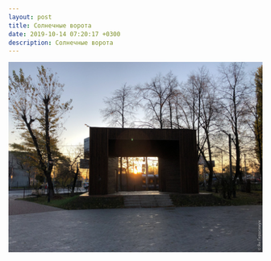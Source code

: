 ```yaml
---
layout: post
title: Солнечные ворота
date: 2019-10-14 07:20:17 +0300
description: Солнечные ворота
---
```


<img src="/assets/images/2019/10/2019-10-14_07-20-17_IMG_2404_web.jpg" class="img-fluid mx-auto d-block" alt="Солнечные ворота" />
